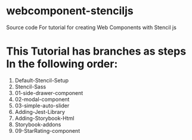 # webcomponent-stenciljs

Source code For tutorial for creating Web Components with Stencil js

# This Tutorial has branches as steps In the following order:

1. Default-Stencil-Setup
2. Stencil-Sass
3. 01-side-drawer-component
4. 02-modal-component
5. 03-simple-auto-slider
6. Adding-Jest-Library
7. Adding-Storybook-Html
8. Storybook-addons
9. 09-StarRating-component          

